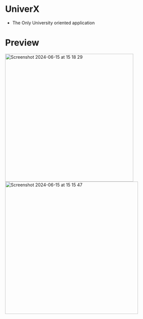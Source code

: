 # UniverX
- The Only University oriented application

# Preview
<img width="414" alt="Screenshot 2024-06-15 at 15 18 29" src="https://github.com/31b4/UniverX/assets/75566095/c5e4f8ac-f7cf-4dfe-affe-9b9e10afd133">
<img width="429" alt="Screenshot 2024-06-15 at 15 15 47" src="https://github.com/31b4/UniverX/assets/75566095/a060698d-6c56-467c-99af-562f53a45c08">
